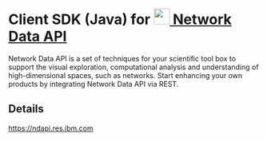 # Client SDK (Java) for [<img src="https://ndapi.res.ibm.com/gfx/logos/plain.svg" width="32" /> Network Data API](https://ndapi.res.ibm.com)
Network Data API is a set of techniques for your scientific tool box to
support the visual exploration, computational analysis and understanding
of high-dimensional spaces, such as networks. Start enhancing your own
products by integrating Network Data API via REST.

## Details
https://ndapi.res.ibm.com
